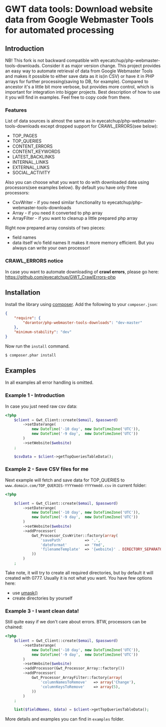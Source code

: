 # GWT data tools: Download website data from Google Webmaster Tools for automated processing

## Introduction

NB! This fork is not backward compatible with eyecatchup/php-webmaster-tools-downloads.
Consider it as major version change.
This project provides an easy way to automate retrieval of data from Google Webmaster Tools
and makes it possible to either save data as it is(in CSV) or have it in PHP arrays for further processing(saving to DB, for example).
Compared to ancestor it's a little bit more verbose, but provides more control, which is important for integration into bigger projects.
Best description of how to use it you will find in examples. Feel free to copy code from there.

### Features

List of data sources is almost the same as in eyecatchup/php-webmaster-tools-downloads except dropped support for CRAWL_ERRORS(see below):

 - TOP_PAGES
 - TOP_QUERIES
 - CONTENT_ERRORS
 - CONTENT_KEYWORDS
 - LATEST_BACKLINKS
 - INTERNAL_LINKS
 - EXTERNAL_LINKS
 - SOCIAL_ACTIVITY

Also you can choose what you want to do with downloaded data using processors(see examples below). By default you have only three processors:
 - CsvWriter - if you need similar functionality to eyecatchup/php-webmaster-tools-downloads
 - Array - if you need it converted to php array
 - ArrayFilter - if you want to cleanup a little prepared php array

Right now prepared array consists of two pieces:
 - field names
 - data itself w/o field names
It makes it more memory efficient. But you always can write your own processor!

### CRAWL_ERRORS notice

In case you want to automate downloading of <b>crawl errors</b>, please go here: https://github.com/eyecatchup/GWT_CrawlErrors-php

## Installation

Install the library using [composer][1]. Add the following to your `composer.json`:

```json
{
    "require": {
        "dorantor/php-webmaster-tools-downloads": "dev-master"
    },
    "minimum-stability": "dev"
}
```

Now run the `install` command.

```sh
$ composer.phar install
```
## Examples

In all examples all error handling is omitted.

### Example 1 - Introduction

In case you just need raw csv data:

```php
<?php
    $client = Gwt_Client::create($email, $password)
        ->setDaterange(
            new DateTime('-10 day', new DateTimeZone('UTC')),
            new DateTime('-9 day',  new DateTimeZone('UTC'))
        )
        ->setWebsite($website)
    ;

    $csvData = $client->getTopQueriesTableData();
```

### Example 2 - Save CSV files for me

Next example will fetch and save data for TOP_QUERIES to `www.domain.com/TOP_QUERIES-YYYYmmdd-YYYYmmdd.csv` in current folder:

```php
<?php

    $client = Gwt_Client::create($email, $password)
        ->setDaterange(
            new DateTime('-10 day', new DateTimeZone('UTC')),
            new DateTime('-9 day',  new DateTimeZone('UTC'))
        )
        ->setWebsite($website)
        ->addProcessor(
            Gwt_Processor_CsvWriter::factory(array(
                'savePath'          => '.',
                'dateFormat'        => 'Ymd',
                'filenameTemplate'  => '{website}' . DIRECTORY_SEPARATOR . '{tableName}-{dateStart}-{dateEnd}.csv',
            ))
        )
    ;
```
Take note, it will try to create all required directories, but by default it will created with 0777. Usually it is not what you want. You have few options here:
- use [umask()][2]
- create directories by yourself

### Example 3 - I want clean data!

Still quite easy if we don't care about errors. BTW, processors can be chained:

```php
<?php
    $client = Gwt_Client::create($email, $password)
        ->setDaterange(
            new DateTime('-10 day', new DateTimeZone('UTC')),
            new DateTime('-9 day',  new DateTimeZone('UTC'))
        )
        ->setWebsite($website)
        ->addProcessor(Gwt_Processor_Array::factory())
        ->addProcessor(
            Gwt_Processor_ArrayFilter::factory(array(
                'columnNamesToRemove'   => array('Change'),
                'columnKeysToRemove'    => array(5),
            ))
        )
    ;

    list($fieldNames, $data) = $client->getTopQueriesTableData();
```

More details and examples you can find in `examples` folder.

[1]: http://getcomposer.org/
[2]: http://php.net/manual/en/function.umask.php